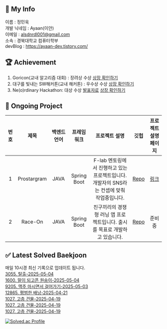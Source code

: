 ## :information_desk_person: My Info
이름 : 정민욱 </br>
개발 닉네임 :  Ayaan(이안)</br>
이메일 : alsdnrdl001@gmail.com</br>
소속 : 경북대학교 컴퓨터학부</br>
devBlog : https://ayaan-dev.tistory.com/</br>

## :trophy: Achievement
1. Goricon(교내 알고리즘 대회) : 장려상 수상
[상장 확인하기](https://drive.google.com/file/d/19d-NbL1NZXDrGgy0-k9B-6Q8hddZcq7o/view?usp=sharing)
2. 대구를 빛내는 SW해커톤(교내 해커톤) : 우수상 수상
[상장 확인하기](https://drive.google.com/file/d/1NPgiw7Nzi1CCH-WPSCR4yxBarXx6gKR6/view?usp=sharing)
3. Ne(o)rdinary Hackathon: 대상 수상
[발표자료](https://www.miricanvas.com/ko/v/11f5vy2)
[상장 확인하기](https://drive.google.com/file/d/1lIbfyaiX8vsT9ZIpNFewcprSOEZ4697D/view?usp=sharing)



## :memo: Ongoing Project
|번호| 제목 | 백엔드언어 | 프레임워크 | 프로젝트 설명|  깃헙 | 프로젝트 설명페이지 |
|:-:|:-:|:-:|:-:|:-:|:-:|:-:|
|1| Prostargram | JAVA | Spring Boot | F-lab 멘토링에서 진행하고 있는 프로젝트입니다. 개발자의 SNS라는 컨셉에 맞춰 작업중입니다. |   [Repo](https://github.com/f-lab-edu/Prostargram) | [링크](https://github.com/f-lab-edu/Prostargram/wiki) |
|2| Race-On | JAVA | Spring Boot | 친구끼리의 경쟁형 러닝 앱 프로젝트입니다. 출시를 목표로 개발하고 있습니다. |   [Repo](https://github.com/RaceOnProject/RaceOn-Server) | 준비중 |


<!-- Start BaekJoon -->

## ✅ Latest Solved Baekjoon

매일 10시경 최신 기록으로 업데이트 됩니다.</br>
[3055. 탈출-2025-05-04](https://www.acmicpc.net//problem/3055) <br/>
[1600. 말이 되고픈 원숭이-2025-05-04](https://www.acmicpc.net//problem/1600) <br/>
[9205. 맥주 마시면서 걸어가기-2025-05-03](https://www.acmicpc.net//problem/9205) <br/>
[12865. 평범한 배낭-2025-04-21](https://www.acmicpc.net//problem/12865) <br/>
[1027. 고층 건물-2025-04-19](https://www.acmicpc.net//problem/1027) <br/>
[1027. 고층 건물-2025-04-19](https://www.acmicpc.net//problem/1027) <br/>
[1027. 고층 건물-2025-04-19](https://www.acmicpc.net//problem/1027) <br/>

<!-- End BaekJoon -->
[![Solved.ac Profile](http://mazassumnida.wtf/api/v2/generate_badge?boj=alsdnrdl01)](https://solved.ac/alsdnrdl01/)

